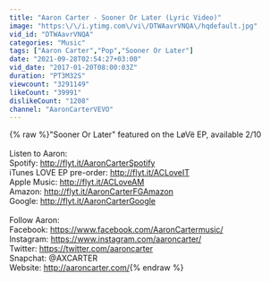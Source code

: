 ```yaml
---
title: "Aaron Carter - Sooner Or Later (Lyric Video)"
image: "https:\/\/i.ytimg.com\/vi\/DTWAavrVNQA\/hqdefault.jpg"
vid_id: "DTWAavrVNQA"
categories: "Music"
tags: ["Aaron Carter","Pop","Sooner Or Later"]
date: "2021-09-28T02:54:27+03:00"
vid_date: "2017-01-20T08:00:03Z"
duration: "PT3M32S"
viewcount: "3291149"
likeCount: "39991"
dislikeCount: "1208"
channel: "AaronCarterVEVO"
---
```

{% raw %}&quot;Sooner Or Later&quot; featured on the LøVë EP, available 2/10<br /><br />Listen to Aaron:<br />Spotify: <a rel="nofollow" target="blank" href="http://flyt.it/AaronCarterSpotify">http://flyt.it/AaronCarterSpotify</a><br />iTunes LOVE EP pre-order: <a rel="nofollow" target="blank" href="http://flyt.it/ACLoveIT">http://flyt.it/ACLoveIT</a><br />Apple Music: <a rel="nofollow" target="blank" href="http://flyt.it/ACLoveAM">http://flyt.it/ACLoveAM</a><br />Amazon: <a rel="nofollow" target="blank" href="http://flyt.it/AaronCarterFGAmazon">http://flyt.it/AaronCarterFGAmazon</a><br />Google: <a rel="nofollow" target="blank" href="http://flyt.it/AaronCarterGoogle">http://flyt.it/AaronCarterGoogle</a><br /><br />Follow Aaron:<br />Facebook: <a rel="nofollow" target="blank" href="https://www.facebook.com/AaronCartermusic/">https://www.facebook.com/AaronCartermusic/</a><br />Instagram: <a rel="nofollow" target="blank" href="https://www.instagram.com/aaroncarter/">https://www.instagram.com/aaroncarter/</a><br />Twitter: <a rel="nofollow" target="blank" href="https://twitter.com/aaroncarter">https://twitter.com/aaroncarter</a><br />Snapchat: @AXCARTER<br />Website: <a rel="nofollow" target="blank" href="http://aaroncarter.com/">http://aaroncarter.com/</a>{% endraw %}
